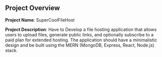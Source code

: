## Project Overview

**Project Name**: SuperCoolFileHost

**Project Description**: Have to Develop a file hosting application that allows users to upload files, generate public links, and optionally subscribe to a paid plan for extended hosting. The application should have a minimalistic design and be built using the MERN (MongoDB, Express, React, Node.js) stack.
